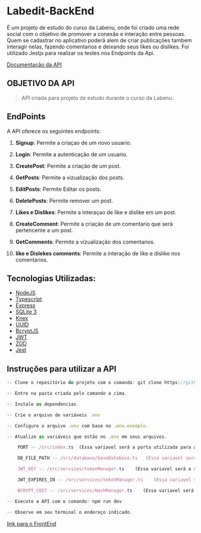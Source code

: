 # Labedit-BackEnd

É um projeto de estudo do curso da Labenu, onde foi criado uma rede social com o objetivo de promover a conexão e interação entre pessoas. Quem se cadastrar no aplicativo poderá alem de criar publicações tambem interagir nelas, fazendo comentarios e deixando seus likes ou dislikes.
Foi utilizado Jestjs para realizar os testes nos Endpoints da Api.

[Documentação da API](https://documenter.getpostman.com/view/27685153/2s9YRE2Bcd)

## OBJETIVO DA API
> API criada para projeto de estudo durante o curso da Labenu.

##  **EndPoints**

A API oferece os seguintes endpoints:

1. **Signup**: Permite a criaçao de um novo usuario.

2. **Login**: Permite a autenticação de um usuario.

3. **CreatePost**: Permite a criação de um post.

4. **GetPosts**: Permite a vizualização dos posts.

5. **EditPosts**: Permite Editar os posts.

6. **DeletePosts**: Permite remover um post.

7. **Likes e Dislikes**: Permite a interaçao de like e dislike em um post.

8. **CreateComment**: Permite a criação de um comentario que será pertencente a um post.

9. **GetComments**: Permite a vizualização dos comentarios.

10. **like e Dislekes comments**: Permite a interação de like e dislike nos comentarios.

## **Tecnologias Utilizadas:**

- [NodeJS](https://nodejs.org/en)
- [Typescript](https://www.typescriptlang.org/)
- [Express](https://expressjs.com/)
- [SQLite 3](https://www.sqlite.org/)
- [Knex](https://knexjs.org/)
- [UUID](https://www.npmjs.com/package/uuid)
- [BcryptJS](https://www.npmjs.com/package/bcryptjs)
- [JWT](https://jwt.io/)
- [ZOD](https://zod.dev/)
- [Jest](https://jestjs.io)

## **Instruções para utilizar a API**

```js
-- Clone o repositório do projeto com o comando: git clone https://github.com/mibrito1/Labedit-BackEnd.git

-- Entre na pasta criada pelo comando a cima.

-- Instale as dependencias.

-- Crie o arquivo de variáveis .env

-- Configure o arquivo .env com base no .env.exemplo.

-- Atualize as variáveis que estão no .env em seus arquivos.

    PORT -- /src/index.ts  (Essa variavel será a porta utilizada para abrir o servidor local para funcionamento da API)

    DB_FILE_PATH -- /src/database/baseDatabase.ts   (Essa variavel será o path para o seu arquivo Database criado anteriormente)

    JWT_KEY -- /src/services/tokenManager.ts    (Essa variavel será a sua senha segura, utilizada no momento de criação da criação do token)

    JWT_EXPIRES_IN -- /src/services/tokenManager.ts    (Essa variavel será o tempo até a expiração do token criado)

    BCRYPT_COST -- /src/services/HashManager.ts    (Essa variavel será a quantidade de ROUNDS utilizada no momento da encriptação do password do usuário)

-- Execute a API com o comando: npm run dev

-- Observe em seu terminal o endereço indicado.
```

[link para o FrontEnd](https://github.com/mibrito1/Labedit-FrontEnd)




